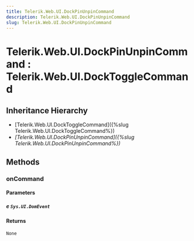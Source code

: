 ```yaml
---
title: Telerik.Web.UI.DockPinUnpinCommand
description: Telerik.Web.UI.DockPinUnpinCommand
slug: Telerik.Web.UI.DockPinUnpinCommand
---
```


# Telerik.Web.UI.DockPinUnpinCommand : Telerik.Web.UI.DockToggleCommand 

## Inheritance Hierarchy

* [Telerik.Web.UI.DockToggleCommand]({%slug Telerik.Web.UI.DockToggleCommand%})
* *[Telerik.Web.UI.DockPinUnpinCommand]({%slug Telerik.Web.UI.DockPinUnpinCommand%})*


## Methods

###  onCommand

#### Parameters

##### e `Sys.UI.DomEvent`

#### Returns

`None` 



